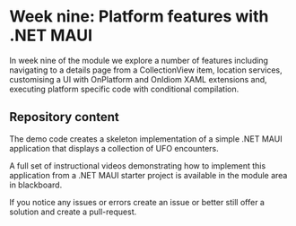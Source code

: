 # Week nine: Platform features with .NET MAUI  

In week nine of the module we explore a number of features including navigating to a details page from a CollectionView item, location services, customising a UI with OnPlatform and OnIdiom XAML extensions and, executing platform specific code with conditional compilation.

## Repository content

The demo code creates a skeleton implementation of a simple .NET MAUI application that displays a collection of UFO encounters.  

A full set of instructional videos demonstrating how to implement this application from a .NET MAUI starter project is available in the module area in blackboard.  

If you notice any issues or errors create an issue or better still offer a solution and create a pull-request.  
